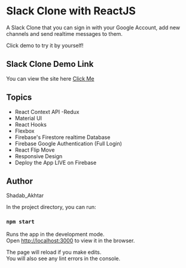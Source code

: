 # Slack Clone with ReactJS

A Slack Clone that you can sign in with your Google Account, add new channels and send realtime messages to them.

Click demo to try it by yourself!

## Slack Clone Demo Link

You can view the site here
[Click Me](https://slack-clone-8ca9f.web.app/room/QKKkmVPa0D7ONVIeMkb6)

## Topics

- React Context API -Redux
- Material UI
- React Hooks
- Flexbox
- Firebase's Firestore realtime Database
- Firebase Google Authentication (Full Login)
- React Flip Move
- Responsive Design
- Deploy the App LIVE on Firebase

## Author

Shadab_Akhtar

In the project directory, you can run:

### `npm start`

Runs the app in the development mode.\
Open [http://localhost:3000](http://localhost:3000) to view it in the browser.

The page will reload if you make edits.\
You will also see any lint errors in the console.
